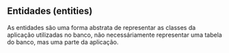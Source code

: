 ## Entidades (entities)

As entidades são uma forma abstrata de representar as classes da aplicação utilizadas no banco, não necessáriamente representar uma tabela do banco, mas uma parte da aplicação.
